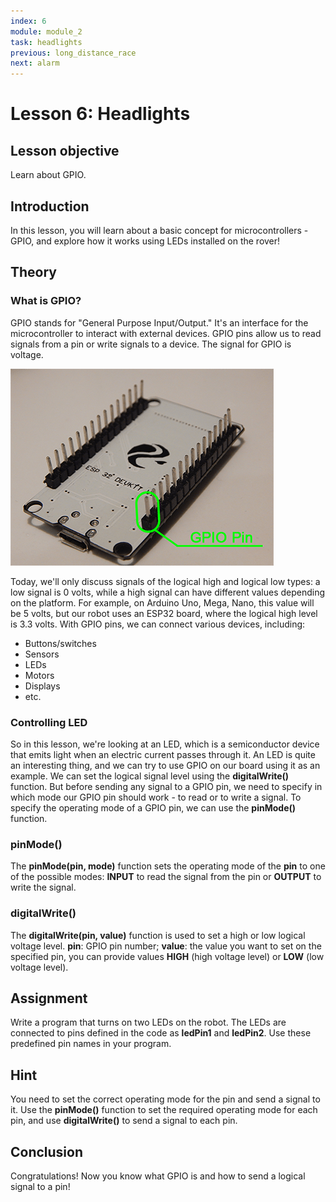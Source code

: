 ```yaml
---
index: 6
module: module_2
task: headlights
previous: long_distance_race
next: alarm
---
```

# Lesson 6: Headlights

## Lesson objective
Learn about GPIO.

## Introduction
In this lesson, you will learn about a basic concept for microcontrollers - GPIO, and explore how it works using LEDs installed on the rover!

## Theory
### What is GPIO?
GPIO stands for "General Purpose Input/Output." It's an interface for the microcontroller to interact with external devices. GPIO pins allow us to read signals from a pin or write signals to a device. The signal for GPIO is voltage. 

![image](https://github.com/autolab-fi/line-robot-curriculum/blob/main/images/module_2/headlights_2.png?raw=True)

Today, we'll only discuss signals of the logical high and logical low types: a low signal is 0 volts, while a high signal can have different values depending on the platform. For example, on Arduino Uno, Mega, Nano, this value will be 5 volts, but our robot uses an ESP32 board, where the logical high level is 3.3 volts. With GPIO pins, we can connect various devices, including:

- Buttons/switches
- Sensors
- LEDs
- Motors
- Displays
- etc.

### Controlling LED
So in this lesson, we're looking at an LED, which is a semiconductor device that emits light when an electric current passes through it. An LED is quite an interesting thing, and we can try to use GPIO on our board using it as an example. We can set the logical signal level using the **digitalWrite()** function. But before sending any signal to a GPIO pin, we need to specify in which mode our GPIO pin should work - to read or to write a signal. To specify the operating mode of a GPIO pin, we can use the **pinMode()** function.

### pinMode()
The **pinMode(pin, mode)** function sets the operating mode of the **pin** to one of the possible modes: **INPUT** to read the signal from the pin or **OUTPUT** to write the signal.

### digitalWrite()
The **digitalWrite(pin, value)** function is used to set a high or low logical voltage level. **pin**: GPIO pin number; **value**: the value you want to set on the specified pin, you can provide values **HIGH** (high voltage level) or **LOW** (low voltage level).

## Assignment
Write a program that turns on two LEDs on the robot. The LEDs are connected to pins defined in the code as **ledPin1** and **ledPin2**. Use these predefined pin names in your program.

## Hint
You need to set the correct operating mode for the pin and send a signal to it. Use the **pinMode()** function to set the required operating mode for each pin, and use **digitalWrite()** to send a signal to each pin.

## Conclusion
Congratulations! Now you know what GPIO is and how to send a logical signal to a pin!